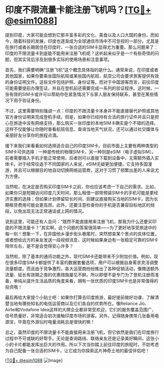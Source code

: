 # 印度不限流量卡能注册飞机吗？[[TG💪+ @esim1088](https://t.me/s/esim1088)]

提到印度，大家可能会想到它那丰富多彩的文化、美食以及人口大国的身份。而如今，随着科技的发展，印度也逐渐成为全球通信市场中不可忽视的一部分。尤其是在旅行或者长期居住在印度时，一张合适的SIM卡显得尤为重要。那么问题来了：印度的不限流量卡到底能不能用来注册飞机呢？这听起来似乎是一个有些奇怪的问题，但其实背后涉及到很多实际的使用场景和注意事项。

首先，我们需要明确“注册飞机”这个概念具体指的是什么。通常来说，在印度或者其他国家，如果你要乘坐国际航班或某些国内航班，航空公司会要求旅客提供有效的身份证明文件。这些文件包括护照、身份证等。而对于中国游客而言，前往印度可能需要提前办理签证，并且在登机前还需要完成一系列的验证程序。这时候，一张有效的SIM卡或许可以帮助你在紧急情况下与家人朋友保持联系，甚至在某些情况下用于验证身份。

不过，这里需要特别强调一点：印度的不限流量卡本身并不能直接替代护照或其他官方身份证明来完成登机手续。但是，如果你已经持有合法的旅行证件并且只是担心在旅途中没有网络支持，那么购买一张印度的本地SIM卡确实是个不错的选择。这样不仅能够让你随时查看航班信息、查询当地天气状况，还可以通过社交媒体与亲朋好友分享你的旅程点滴。

接下来我们来看看如何选择适合自己的印度SIM卡。目前市面上主要有两种类型的SIM卡可供选择：一种是传统的物理SIM卡，另一种则是eSIM（电子虚拟SIM）。前者需要插入手机才能正常使用，后者则可以直接下载到设备中，无需额外插入实体卡。对于经常往返于不同国家的人来说，eSIM无疑更加便捷。它支持多国漫游，并且可以根据目的地自动切换网络运营商，这对于习惯了频繁出差的人来说尤为方便。

当然啦，在决定是否购买印度SIM卡之前，你也应该考虑一下自己的需求。比如，如果你只是短期访问印度几天时间，那么租借一部带预装SIM卡的手机可能是更经济实惠的选择；但如果计划停留较长时间，则建议直接购买当地的SIM卡，因为长期租赁费用可能会更高昂。此外，还要注意检查你的手机是否兼容目标地区的频段，以免出现无法正常通话或上网的情况。

说到这里，可能还有人会问：“既然不能直接用来注册飞机，那我为什么还要买印度的不限流量卡？”其实啊，这个问题的答案很简单——为了更好地享受旅途中的每一刻！想象一下，在异国他乡漫步街头巷尾时，突然想查某个景点的具体位置，或者想给远方的亲友发送一段视频消息，这时候如果身边有一张稳定可靠的SIM卡陪伴左右，是不是会觉得安心许多？

当然啦，除了基本的通讯功能之外，现代SIM卡还能带来不少附加价值。例如，现在很多印度SIM卡都提供了丰富的数据套餐选项，用户可以根据自身需求灵活调整流量额度。而且由于竞争激烈，各大运营商纷纷推出了各种促销活动，像赠送额外流量、延长有效期之类的优惠措施屡见不鲜。所以即便不是专门为了登机注册而准备，单纯从提升生活品质的角度来看，拥有一张优质的印度SIM卡也是非常值得的投资哦！

最后再给大家提个小贴士吧：如果你打算去印度旅游，最好提前做好功课，了解清楚当地有哪些知名的电信运营商以及它们各自的优势所在。像Reliance Jio、Airtel和Vodafone Idea这样的大牌企业都非常受欢迎，它们的服务覆盖范围广、信号质量好，非常适合初次接触印度市场的游客。另外，记得随身携带几张备用电源宝，毕竟在外游玩时电量消耗总是很快的嘛！

总之，虽然印度的不限流量卡不能直接用来注册飞机，但它依然是我们在印度旅行过程中不可或缺的好帮手。无论是查询路线、联络亲友还是记录美好瞬间，这张小小的卡片都能发挥出巨大的作用。所以下次当你踏上前往印度的旅程时，不妨考虑为自己配备一张合适的SIM卡，让它成为你探索这片神奇土地的最佳伴侣吧！

[[TG💪+ @esim1088](https://t.me/s/esim1088) ![Image](https://i.postimg.cc/4NQfJmqS/Snipaste-2025-05-13-00-14-12.png)]